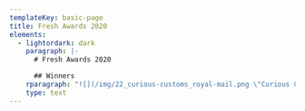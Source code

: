 ```yaml
---
templateKey: basic-page
title: Fresh Awards 2020
elements:
  - lightordark: dark
    paragraph: |-
      # Fresh Awards 2020

      ## Winners
    rparagraph: "![](/img/22_curious-customs_royal-mail.png \"Curious Customs – NB Studio\")\n\n**The Big F **\n\nCurious Customs (Royal Mail)\\\nNB Studio\n\nCreative Director: Alan Dye, Nick Finney \\\nSenior Designer: Kirsty Whittaker, Laura Bowman \\\nJunior Designer: Harriet Payler \\\nAccount Manager: Jennifer Turnbull \\\nIllustrator: Jonny Hannah \\\nPoet: Matt Harvey\\\nPhotography: Tony Hay\\\nCopywriter: Steve Roud\\\nRoyal Mail Design Manager: Dean Price \\\nRoyal Mail Editorial Manager: Bob Bridle\n\n## \n\n![](/img/01_our-type-of-food.png \"Our Type of Food – The Click Design Consultants\")\n\n**Packaging | GOLD**\n\nOur Type of Food\\\nThe Click Design Consultants\n\nCreative Director: Bobby Burrage \\\nDesign: Bobby Burrage, Jordan Blyth \\\nPhotography: Fiona Burrage \\\nBrand Film: Fiona Burrage, Donovan Jones, David Stafford \\\nClient: Minnie Moll, John Adams, Janice Quilter, Judith Finney (Jarrold Retail) \\\nConsultants:\_Annette Peters, Harriet Aitken (The Food Practice) Geoffrey Woodward (Label Apeel)\n\n## \n\n![](/img/02_bletchley-park-gin.png \"The Bletchley Park Gin – Rose\")\n\n**Packaging | GOLD**\n\nThe Bletchley Park Gin\\\nRose\n\nCreative Director: Garry Blackburn, Simon Elliott\\\nDesigner: Yafet Bisrat\\\nPhotography: Jonathan Knowles\\\nProject Manager: Joanna Waclawski\\\nClient: Bletchley Park\n\n## \n\n![](/img/03_blessed-be-thy-drinks.png \"Blessed be Thy Drinks – Pencil Studio\")\n\n**Packaging | SILVER**\n\nBlessed be Thy Drinks\\\nPencil Studio\n\nCreative Director: Luke Manning \\\nIllustrator: Luke Manning \n\n## \n\n![](/img/04_senser-spirits.png \"Senser Spirits: Move Your Mind & Mood – Magpie Studio\")\n\n**Packaging | SILVER**\n\nSenser Spirits: Move Your Mind & Mood\\\nMagpie Studio\n\nCreative Directors: David Azurdia, Ben Christie. \\\nDesigners: Heidi Shepherd, John Randall \\\nClient Service: Alice Thompson \\\nIllustrators: Jessica Benhar, David Azurdia, Heidi Shepherd, John Randall\_\\\nCopywriting: Joe Coleman, David Azurdia, We All Need Words \\\nClient: Vanessa Jacoby, James Jacoby\_\\\nPrint: Berkshire Labels\n\n## \n\n![](/img/05_lost-at-sea.png \"Lost at Sea – Pencil Studio\")\n\n**Packaging | BRONZE**\n\nLost at Sea\\\nPencil Studio\n\nCreative Director: Luke Manning\\\nDesigner: Luke Manning\\\nIllustrator: Alan Levett\n\n## \n\n![](/img/06_sculpt_rebrand.png \"Sculpt – Common Curiosity\")\n\n**Branding | GOLD**\n\nSculpt Rebrand\\\nCommon Curiosity\n\nCreative Directors: Paul Felton, Alex Woolley\n\n## \n\n![](/img/07_brigade-court.png \"Brigade Court – Jack Renwick Studio\")\n\n**Branding | GOLD**\n\nBrigade Court – Urbanwise\\\nJack Renwick Studio\n\nDesigners: Jack Renwick, Ash Watkins, Tom Rogers, Jon Newman,\_Susie McGowan, Fergus Tillyard \\\nAccount Director: Stephanie Tyler \\\nWriting:\_Maf Bishop,\_Ash Watkins \\\nPhotography: Andrew Urwin\n\n## \n\n![](/img/08_holbeck-together.png \"Holbeck Together – Smithys Workshop\")\n\n**Branding | SILVER**\n\nHolbeck Together\\\nSmiths Workshop\n\nDesign: Smiths Workshop \\\nNaming and Brand Strategy: Nick Ramshaw \\\nPhotography: Mark Newton\n\n## \n\n![](/img/09_medivet.png \"Medivet – Turner Duckworth\")\n\n**Branding | SILVER**\n\nMedivet Visual Identity\\\nTurner Duckworth\n\nExecutive Creative Director: Christian Eager \\\nCreative Director: David Thompson \\\nDesigner: Adam Cartwright, Amy Cobain \\\nArtworker: James Chilvers, James Norris\\\nIllustrator: Adam Cartwright \\\nAccount Director: Nicola Eager \\\nAccount Manager: Jessica Clark, Chloe Pemberton \\\nPlanner: Charlie Rogers\n\n## \n\n![](/img/10_nomad.png \"Nomad – Baxter & Bailey\")\n\n**Branding | BRONZE**\n\nNomad\\\nBaxter & Bailey\n\n## \n\n![](/img/11_ashmolean.png \"Ashmolean – Blast Design\")\n\n**Branding | BRONZE**\n\nAshmolean\\\nBlast Design\n\nCreative Director: Paul Tunnicliffe, Colin Gifford \\\nLead Designer: David Marsh \\\nDesigner: Claire Parsons Brown \\\nDesigner: Emma Jeffery \\\nCopywriting: Maf Bishop and Blast \\\nProject manager: Michelle Johnson\n\n## \n\n![](/img/12_d-day.png \"D-Day Campaign – Rose\")\n\n**Brand Campaign | GOLD**\n\nD-Day\\\nRose\n\nCreative Director: Simon Elliott, Garry Blackburn \\\nDesigner: Abbie Edis\\\nProject Manager: Joanna Waclawski\\\nClient: Bletchley Park \n\n## \n\n![](/img/13_disruptive-thinking.png \"Disruptive Thinking Since 1826 – Jack Renwick Studio\")\n\n**Brand Campaign | SILVER**\n\nDisruptive Thinking Since 1826 – UCL\\\nJack Renwick Studio\n\nDesigners: Jack Renwick, Susie McGowan, Jon Newman, Ash Watkins, Tom Rogers,\_Isaac Williamson,\_Connor Edwards \\\nWriting:\_Maf Bishop,\_Ash Watkins, Susie McGowan\n\n## \n\n![](/img/14_spitfire_shepherd-neame.png \"Spitfire – Shepherd Neame\")\n\n**Brand Campaign | BRONZE**\n\nSpitfire – Shepherd Neame\\\nIdentica\n\nCreative Director: Richard Clayton \\\nProduction Director: Trevor Willis \\\nAnimator: Rowan Barnes\\\nDesigner: Duncan Anderson\n\n## \n\n![](/img/15_curious-customs.png \"Curious Customs (Royal Mail) – NB Studio\")\n\n**Writing for Design | GOLD**\n\nCurious Customs (Royal Mail)\\\nNB Studio\n\nCreative Director: Alan Dye, Nick Finney \\\nSenior Designer: Kirsty Whittaker, Laura Bowman \\\nJunior Designer: Harriet Payler \\\nAccount Manager: Jennifer Turnbull \\\nIllustrator: Jonny Hannah \\\nPoet: Matt Harvey\\\nPhotography: Tony Hay\\\nCopywriter: Steve Roud\\\nRoyal Mail Design Manager: Dean Price \\\nRoyal Mail Editorial Manager: Bob Bridle\n\n## \n\n![](/img/16_mustard-particular-pencils.png \"Mustard Particular – Kimpton Creative\")\n\n**Writing for Design | SILVER**\n\nMustard Particular (Pencil Box)\\\nKimpton Creative\n\nCreative Director: David Kimpton \\\nDesigner: Trevor Thompson \\\nCopywriter: Scott Perry\n\n## \n\n![](/img/17_bankside_londons-otherside.png \"Bankside – NB Studio\")\n\n**Writing for Design | SILVER**\n\nBankside: London’s Other Side\\\nNB Studio\n\nCreative Director: Alan Dye, Nick Finney \\\nHead of Strategy: Dan Radley\\\nSenior Designer: Laura Bowman \\\nDesigner: Sam Pittman \\\nClient Manager: Jennifer Turnbull \\\nCopywriter: Dan Radley \\\nBetter Bankside Deputy CEO: Nicole Gorden \\\nBetter Bankside Head of Marketing and Communications: Kate Poulter \\\nBetter Bankside Marketing Officer: Josephine Clarke\n\n## \n\n![](/img/18_tcr.png \"We're Off – The Common Room\")\n\n**Writing for Design | SILVER**\n\nWe're Off\\\nThe Common Room\n\nCreative Partner: Chris Jackson, Andy Lodge\n\n## \n\n![](/img/19_chase_christmas-card.png \"The Chase Christmas Card 2019 – The Chase\")\n\n**Writing for Design | BRONZE**\n\nChristmas Card 2019\\\nThe Chase\n\nDesigner: Josh Turner \\\nCopywriter(s): Stuart Mitchell, Josh Turner, Richard Scholey \\\nCreative Director: Richard Scholey\n\n## \n\n![](/img/20_senser-spirits.png \"Senser Spirits: Move Your Mind & Mood – Magpie Studio\")\n\n**Writing for Design | BRONZE**\n\nSenser Spirits: Move Your Mind & Mood\\\nMagpie Studio\n\nCreative Directors: David Azurdia, Ben Christie \\\nDesigners: Heidi Shepherd, John Randall \\\nClient Service: Alice Thompson \\\nIllustrators: Jessica Benhar, David Azurdia, Heidi Shepherd, John Randall\_\\\nCopywriting: Joe Coleman, David Azurdia, We All Need Words \\\nClient: Vanessa Jacoby, James Jacoby\_\\\nPrint: Berkshire Labels\n\n## \n\n![](/img/21_romantic-poets_royal-mail.png \"Romantic Poets – Royal Mail\")\n\n**Illustration | GOLD**\n\nRomantic Poets (Royal Mail)\\\nThe Chase\n\nCreative Director: Ben Casey \\\nDesigner: Stuart Mitchell \\\nIllustrator: Linda Farquharson \\\nClient (Royal Mail): Catharine Brandy\n\n## \n\n![](/img/22_curious-customs_royal-mail.png)\n\n**Illustration | GOLD**\n\nCurious Customs\\\nNB Studio\n\nCreative Director: Alan Dye, Nick Finney \\\nSenior Designer: Kirsty Whittaker, Laura Bowman \\\nJunior Designer: Harriet Payler \\\nAccount Manager: Jennifer Turnbull \\\nIllustrator: Jonny Hannah \\\nPoet: Matt Harvey \\\nPhotography: Tony Hay\\\nCopywriter: Steve Roud\\\nRoyal Mail Design Manager: Dean Price \\\nRoyal Mail Editorial Manager: Bob Bridle\n\n## \n\n![](/img/23_fresh-2019.png \"Fresh Awards 2019 – Rose\")\n\n**Illustration | GOLD**\n\nFresh Awards 2019\\\nRose\n\nCreative Director: Simon Elliott, Garry Blackburn \\\nDesigner: Yafet Bisrat \\\nIllustrator: Rebecca Paige\\\nProject Manager: Joanna Waclawski\\\nClient: Fresh Awards\n\n## \n\n![](/img/24_super-lyan.png \"Super Lyan – Magpie Studio\")\n\n**Illustration | SILVER**\n\nSuper Lyan\\\nMagpie Studio\n\nCreative Directors: Ben Christie, David Azurdia \\\nDesigners: Ben Christie, Cassie Brock, John Randall, Heidi Shepherd \\\nClient Service: Natasha Sutton \\\nIllustrators: Cassie Brock, John Randall \\\nClient: Lore Group\n\n## \n\n![](/img/25_visions-of-the-universe_royal-mail.png \"Visions of the Universe – True North\")\n\n**Illustration | SILVER**\n\nVisions of the Universe (Royal Mail)\\\nTrue North \n\nCreative Director: Steve Royle \\\nSenior Designer: Victoria Pinnington \\\nIllustration: Robert Ball\n\n## \n\n![](/img/26_holbeck-together.png \"Holbeck Together – Smiths Workshop\")\n\n**Illustration | BRONZE**\n\nHolbeck Together\\\nSmiths Workshop\n\nDesign: Smiths Workshop \\\nNaming and Brand strategy: Nick Ramshaw \\\nPhotography: Mark Newton\n\n## \n\n![](/img/27_senser-spirits.png \"Senser Spirits: Move Your Mind & Mood – Magpie Studio\")\n\n**Illustration | BRONZE**\n\nSenser Spirits: Move Your Mind & Mood\\\nMagpie Studio\n\nCreative Directors: David Azurdia, Ben Christie \\\nDesigners: Heidi Shepherd, John Randall \\\nClient Service: Alice Thompson \\\nIllustrators: Jessica Benhar, David Azurdia, Heidi Shepherd, John Randall\_\\\nCopywriting: Joe Coleman, David Azurdia, We All Need Words \\\nClient: Vanessa Jacoby, James Jacoby\_\\\nPrint: Berkshire Labels\n\n## \n\n![](/img/28_english-journey.png \"English Journey – B&W Studio\")\n\n**Diversity | GOLD**\n\nEnglish Journey – John Angerson\\\nB&W Studio\n\nCredit: B&W Studio Team\n\n## \n\n![](/img/29_video-game-stamps_royal-mail.png \"Video Game Stamps – Bitmap Books and Supple Studio\")\n\n**Diversity | SILVER**\n\nVideo Game Stamps (Royal Mail)\\\nBitmap Books & Supple Studio\n\nDesign: Sam Dyer, Jamie Ellul, Rebecca Skinner \\\nIllustration: Craig Stevenson \\\nClient: Royal Mail\n\n## \n\n![](/img/30_music-christmas-tapes.png \"Music Christmas Tapes – Music\")\n\n**Diversity | SILVER**\n\nMusic Christmas Tapes\\\nMusic\n\nCredits: Adam Rix, Paolo Carniel, Phelim White\n\n## \n\n![](/img/31_elton-john-dodger_booklet.png \"Elton John Dodgers Stadium Booklet – The Chase\")\n\n**Diversity | BRONZE**\n\nElton John Dodgers Stadium Booklet\\\nThe Chase\n\nDesigner: Gary Whitworth, Ric Bixter\\\nCreative Director: Richard Scholey\n\n## \n\n![](/img/32_two-decades_rose.png \"Two Decades Book\_– Rose\")\n\n**Diversity | BRONZE**\n\nTwo Decades \\\nRose\n\nCreative Director:\\\nDesigner: \\\nProject Manager: \\\nClient: Fresh Awards\\\nPaper:"
    type: text
---
```


